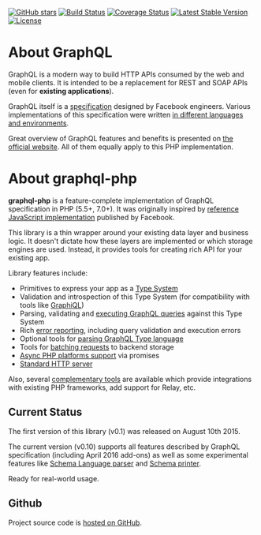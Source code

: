 [![GitHub stars](https://img.shields.io/github/stars/webonyx/graphql-php.svg?style=social&label=Star)](https://github.com/webonyx/graphql-php)
[![Build Status](https://travis-ci.org/webonyx/graphql-php.svg?branch=master)](https://travis-ci.org/webonyx/graphql-php)
[![Coverage Status](https://coveralls.io/repos/github/webonyx/graphql-php/badge.svg)](https://coveralls.io/github/webonyx/graphql-php)
[![Latest Stable Version](https://poser.pugx.org/webonyx/graphql-php/version)](https://packagist.org/packages/webonyx/graphql-php)
[![License](https://poser.pugx.org/webonyx/graphql-php/license)](https://packagist.org/packages/webonyx/graphql-php)

# About GraphQL

GraphQL is a modern way to build HTTP APIs consumed by the web and mobile clients.
It is intended to be a replacement for REST and SOAP APIs (even for **existing applications**).

GraphQL itself is a [specification](https://github.com/facebook/graphql) designed by Facebook
engineers. Various implementations of this specification were written 
[in different languages and environments](http://graphql.org/code/).

Great overview of GraphQL features and benefits is presented on [the official website](http://graphql.org/). 
All of them equally apply to this PHP implementation. 


# About graphql-php

**graphql-php** is a feature-complete implementation of GraphQL specification in PHP (5.5+, 7.0+). 
It was originally inspired by [reference JavaScript implementation](https://github.com/graphql/graphql-js) 
published by Facebook.

This library is a thin wrapper around your existing data layer and business logic. 
It doesn't dictate how these layers are implemented or which storage engines 
are used. Instead, it provides tools for creating rich API for your existing app.
 
Library features include:

 - Primitives to express your app as a [Type System](type-system/index.md)
 - Validation and introspection of this Type System (for compatibility with tools like [GraphiQL](complementary-tools.md#tools))
 - Parsing, validating and [executing GraphQL queries](executing-queries.md) against this Type System
 - Rich [error reporting](error-handling.md), including query validation and execution errors
 - Optional tools for [parsing GraphQL Type language](type-system/type-language.md)
 - Tools for [batching requests](data-fetching.md/#solving-n1-problem) to backend storage
 - [Async PHP platforms support](data-fetching.md/#async-php) via promises
 - [Standard HTTP server](executing-queries.md/#using-server)

Also, several [complementary tools](complementary-tools.md) are available which provide integrations with 
existing PHP frameworks, add support for Relay, etc.

## Current Status
The first version of this library (v0.1) was released on August 10th 2015.

The current version (v0.10) supports all features described by GraphQL specification 
(including April 2016 add-ons) as well as some experimental features like 
[Schema Language parser](type-system/type-language.md) and 
[Schema printer](reference.md#graphqlutilsschemaprinter).

Ready for real-world usage. 

## Github
Project source code is [hosted on GitHub](https://github.com/webonyx/graphql-php).
